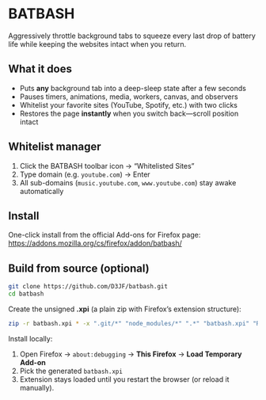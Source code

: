 # BATBASH

Aggressively throttle background tabs to squeeze every last drop of battery life while keeping the websites intact when you return.

## What it does

- Puts **any** background tab into a deep-sleep state after a few seconds
- Pauses timers, animations, media, workers, canvas, and observers
- Whitelist your favorite sites (YouTube, Spotify, etc.) with two clicks
- Restores the page **instantly** when you switch back—scroll position intact

## Whitelist manager

1. Click the BATBASH toolbar icon → “Whitelisted Sites”
2. Type domain (e.g. `youtube.com`) → Enter
3. All sub-domains (`music.youtube.com`, `www.youtube.com`) stay awake automatically

## Install

One-click install from the official Add-ons for Firefox page:
https://addons.mozilla.org/cs/firefox/addon/batbash/

## Build from source (optional)

```bash
git clone https://github.com/D3JF/batbash.git
cd batbash
```

Create the unsigned **.xpi** (a plain zip with Firefox’s extension structure):

```bash
zip -r batbash.xpi * -x ".git/*" "node_modules/*" ".*" "batbash.xpi" "README.md" "LICENSE"
```

Install locally:

1. Open Firefox → `about:debugging` → **This Firefox** → **Load Temporary Add-on**  
2. Pick the generated `batbash.xpi`  
3. Extension stays loaded until you restart the browser (or reload it manually).
